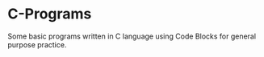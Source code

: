# C-Programs

Some basic programs written in C language using Code Blocks for general purpose practice.

